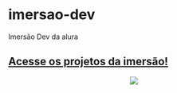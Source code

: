 # imersao-dev
 Imersão Dev da alura

## <a href="https://hebert324.github.io/imersao-dev/certificard/index.html" target="_blank"> Acesse os projetos da imersão!</a>
<div align="center">
<img src="https://i.pinimg.com/564x/85/8d/1a/858d1ae5dc8e64cb93f45e5d2347d8a3.jpg">
</div>
